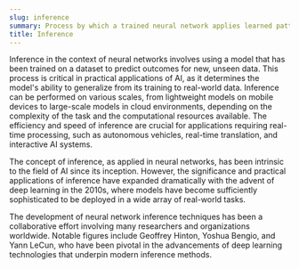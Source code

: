 ```yaml
---
slug: inference
summary: Process by which a trained neural network applies learned patterns to new, unseen data to make predictions or decisions.
title: Inference
---
```


Inference in the context of neural networks involves using a model that has been trained on a dataset to predict outcomes for new, unseen data. This process is critical in practical applications of AI, as it determines the model's ability to generalize from its training to real-world data. Inference can be performed on various scales, from lightweight models on mobile devices to large-scale models in cloud environments, depending on the complexity of the task and the computational resources available. The efficiency and speed of inference are crucial for applications requiring real-time processing, such as autonomous vehicles, real-time translation, and interactive AI systems.

The concept of inference, as applied in neural networks, has been intrinsic to the field of AI since its inception. However, the significance and practical applications of inference have expanded dramatically with the advent of deep learning in the 2010s, where models have become sufficiently sophisticated to be deployed in a wide array of real-world tasks.

The development of neural network inference techniques has been a collaborative effort involving many researchers and organizations worldwide. Notable figures include Geoffrey Hinton, Yoshua Bengio, and Yann LeCun, who have been pivotal in the advancements of deep learning technologies that underpin modern inference methods.

